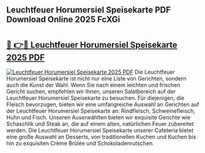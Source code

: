 ## Leuchtfeuer Horumersiel Speisekarte PDF Download Online 2025 FcXGi

# <h2><a href="http://gcd4k7.nevu.top/?p=Leuchtfeuer+Horumersiel+Speisekarte">🔗 👉🔴 Leuchtfeuer Horumersiel Speisekarte 2025 PDF</a></h2>

[![Leuchtfeuer Horumersiel Speisekarte 2025 PDF](https://i.imgur.com/dBaPXMq.png)](http://gcd4k7.nevu.top/?p=Leuchtfeuer+Horumersiel+Speisekarte)
Die Leuchtfeuer Horumersiel Speisekarte ist nicht nur eine Liste von Gerichten, sondern auch die Kunst der Wahl. Wenn Sie nach einem leichten und frischen Gericht suchen, empfehlen wir Ihnen, unseren Salatbereich auf der Leuchtfeuer Horumersiel Speisekarte zu besuchen. Für diejenigen, die Fleisch bevorzugen, bieten wir eine umfangreiche Auswahl an Gerichten auf der Leuchtfeuer Horumersiel Speisekarte an: Rindfleisch, Schweinefleisch, Huhn und Fisch. Unseren Auserwählten bieten wir exquisite Gerichte wie Schaschlik und Steak an, die auf einem alten, natürlichen Feuer zubereitet werden. Die Leuchtfeuer Horumersiel Speisekarte unserer Cafeteria bietet eine große Auswahl an Desserts, von traditionellen Kuchen und Kuchen bis hin zu exquisiten Crème Brûlée und Schokoladenrutschen.
